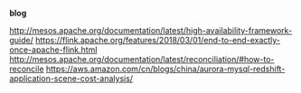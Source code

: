 

**blog**

http://mesos.apache.org/documentation/latest/high-availability-framework-guide/ 
https://flink.apache.org/features/2018/03/01/end-to-end-exactly-once-apache-flink.html
http://mesos.apache.org/documentation/latest/reconciliation/#how-to-reconcile
https://aws.amazon.com/cn/blogs/china/aurora-mysql-redshift-application-scene-cost-analysis/
